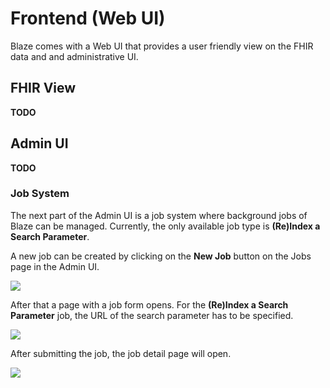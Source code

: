 # Frontend (Web UI)

Blaze comes with a Web UI that provides a user friendly view on the FHIR data and and administrative UI.

## FHIR View

**TODO**

## Admin UI

**TODO**

### Job System

The next part of the Admin UI is a job system where background jobs of Blaze can be managed. Currently, the only available job type is **(Re)Index a Search Parameter**.  

A new job can be created by clicking on the **New Job** button on the Jobs page in the Admin UI.

![](frontend/job-overview.png)

After that a page with a job form opens. For the **(Re)Index a Search Parameter** job, the URL of the search parameter has to be specified.

![](frontend/create-job.png)

After submitting the job, the job detail page will open.

![](frontend/job.png)
